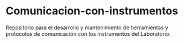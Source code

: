 # Comunicacion-con-instrumentos
Repositorio para el desarrollo y mantenimiento de herramientas y protocolos de comunicación con los instrumentos del Laboratorio.
